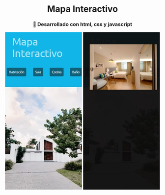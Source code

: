 <div id="header" align="center">
    <h1 align="center">Mapa Interactivo</h1>
</div>

<div align="center">
    <h3> 🔨 Desarrollado con html, css y javascript</h3>
<div>

<div align="center">
   <img src="img/mapa-interactivo.jpg" width="250" height="514">
   <img src="img/mapa-interactivo2.jpg" width="250" height="514">
</div>
